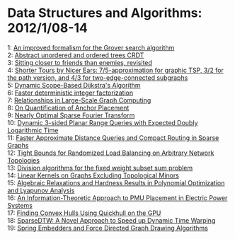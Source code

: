 # Data Structures and Algorithms: 2012/1/08-14  
1: [An improved formalism for the Grover search algorithm](https://doi.org/10.48550/arXiv.1201.1707)  
2: [Abstract unordered and ordered trees CRDT](https://doi.org/10.48550/arXiv.1201.1784)  
3: [Sitting closer to friends than enemies, revisited](https://doi.org/10.48550/arXiv.1201.1869)  
4: [Shorter Tours by Nicer Ears: 7/5-approximation for graphic TSP, 3/2 for  the path version, and 4/3 for two-edge-connected subgraphs](https://doi.org/10.48550/arXiv.1201.1870)  
5: [Dynamic Scope-Based Dijkstra's Algorithm](https://doi.org/10.48550/arXiv.1201.2000)  
6: [Faster deterministic integer factorization](https://doi.org/10.48550/arXiv.1201.2116)  
7: [Relationships in Large-Scale Graph Computing](https://doi.org/10.48550/arXiv.1201.2261)  
8: [On Quantification of Anchor Placement](https://doi.org/10.48550/arXiv.1201.2474)  
9: [Nearly Optimal Sparse Fourier Transform](https://doi.org/10.48550/arXiv.1201.2501)  
10: [Dynamic 3-sided Planar Range Queries with Expected Doubly Logarithmic  Time](https://doi.org/10.48550/arXiv.1201.2702)  
11: [Faster Approximate Distance Queries and Compact Routing in Sparse Graphs](https://doi.org/10.48550/arXiv.1201.2703)  
12: [Tight Bounds for Randomized Load Balancing on Arbitrary Network  Topologies](https://doi.org/10.48550/arXiv.1201.2715)  
13: [Division algorithms for the fixed weight subset sum problem](https://doi.org/10.48550/arXiv.1201.2739)  
14: [Linear Kernels on Graphs Excluding Topological Minors](https://doi.org/10.48550/arXiv.1201.2780)  
15: [Algebraic Relaxations and Hardness Results in Polynomial Optimization  and Lyapunov Analysis](https://doi.org/10.48550/arXiv.1201.2892)  
16: [An Information-Theoretic Approach to PMU Placement in Electric Power  Systems](https://doi.org/10.48550/arXiv.1201.2934)  
17: [Finding Convex Hulls Using Quickhull on the GPU](https://doi.org/10.48550/arXiv.1201.2936)  
18: [SparseDTW: A Novel Approach to Speed up Dynamic Time Warping](https://doi.org/10.48550/arXiv.1201.2969)  
19: [Spring Embedders and Force Directed Graph Drawing Algorithms](https://doi.org/10.48550/arXiv.1201.3011)  
